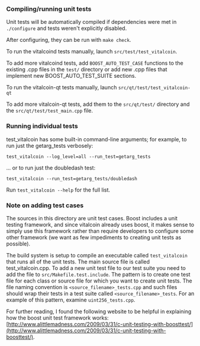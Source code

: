 ### Compiling/running unit tests

Unit tests will be automatically compiled if dependencies were met in `./configure`
and tests weren't explicitly disabled.

After configuring, they can be run with `make check`.

To run the vitalcoind tests manually, launch `src/test/test_vitalcoin`.

To add more vitalcoind tests, add `BOOST_AUTO_TEST_CASE` functions to the existing
.cpp files in the `test/` directory or add new .cpp files that
implement new BOOST_AUTO_TEST_SUITE sections.

To run the vitalcoin-qt tests manually, launch `src/qt/test/test_vitalcoin-qt`

To add more vitalcoin-qt tests, add them to the `src/qt/test/` directory and
the `src/qt/test/test_main.cpp` file.

### Running individual tests

test_vitalcoin has some built-in command-line arguments; for
example, to run just the getarg_tests verbosely:

    test_vitalcoin --log_level=all --run_test=getarg_tests

... or to run just the doubledash test:

    test_vitalcoin --run_test=getarg_tests/doubledash

Run `test_vitalcoin --help` for the full list.

### Note on adding test cases

The sources in this directory are unit test cases.  Boost includes a
unit testing framework, and since vitalcoin already uses boost, it makes
sense to simply use this framework rather than require developers to
configure some other framework (we want as few impediments to creating
unit tests as possible).

The build system is setup to compile an executable called `test_vitalcoin`
that runs all of the unit tests.  The main source file is called
test_vitalcoin.cpp. To add a new unit test file to our test suite you need 
to add the file to `src/Makefile.test.include`. The pattern is to create 
one test file for each class or source file for which you want to create 
unit tests.  The file naming convention is `<source_filename>_tests.cpp` 
and such files should wrap their tests in a test suite 
called `<source_filename>_tests`. For an example of this pattern, 
examine `uint256_tests.cpp`.

For further reading, I found the following website to be helpful in
explaining how the boost unit test framework works:
[http://www.alittlemadness.com/2009/03/31/c-unit-testing-with-boosttest/](http://www.alittlemadness.com/2009/03/31/c-unit-testing-with-boosttest/).
